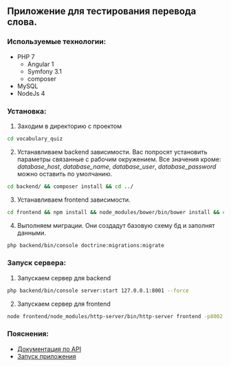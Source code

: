 ## Приложение для тестирования перевода слова.

### Используемые технологии:
* PHP 7
    * Angular 1
    * Symfony 3.1
    * composer
* MySQL
* NodeJs 4

### Установка:

1) Заходим в директорию с проектом
```bash
cd vocabulary_quiz
```
2) Устанавливаем backend зависимости. Вас попросят установить параметры связанные с рабочим окружением. Все значения кроме: _database_host_, _database_name_, _database_user_, _database_password_ можно оставить по умолчанию.
```bash
cd backend/ && composer install && cd ../
```
3) Устанавливаем frontend зависимости.
```bash
cd frontend && npm install && node_modules/bower/bin/bower install && cd ../
```
4) Выполняем миграции. Они создадут базовую схему бд и заполнят данными.
```bash
php backend/bin/console doctrine:migrations:migrate
```

### Запуск сервера:

1) Запускаем сервер для backend
```bash
php backend/bin/console server:start 127.0.0.1:8001 --force
```
2) Запускаем сервер для frontend
 ```bash
node frontend/node_modules/http-server/bin/http-server frontend -p8002
```

### Пояснения:
* [Документация по API](http://127.0.0.1:8001)
* [Запуск приложения](http://127.0.0.1:8002)



